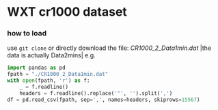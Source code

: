 # WXT cr1000 dataset

### how to load
use `git clone` or directly download the file: *CR1000_2_Data1min.dat*
|the data is actually Data2mins|
e.g.
```python
import pandas as pd
fpath = "./CR1000_2_Data1min.dat"
with open(fpath, 'r') as f:
    _ = f.readline()
    headers = f.readline().replace('"', '').split(',')
df = pd.read_csv(fpath, sep=',', names=headers, skiprows=15567)
```
